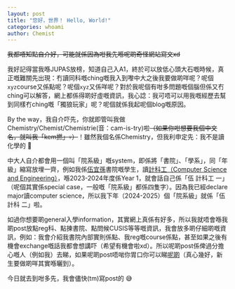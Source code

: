 ```yaml
---
layout: post
title: "您好，世界！ Hello, World!"
categories: whoami
author: Chemist
---
```

~~我都唔知點自介好，可能就係因為咁我先喺呢啲奇怪網站寫文xd~~

我好記得當我喺JUPAS放榜，知道自己入A1，終於可以放低心頭大石嘅時候，真正嘅難關先出現：冇讀同科嘅ching嘅我入到嚟中大之後我要做啲咩呢？呢個`xyz`course又係點呢？呢個`xyz`又係咩呢？對於我呢個有咁多問題嘅個腦但係又冇ching可以解答，網上都係得啲好虛嘅資訊，我心諗：我可唔可以用我嘅經歷去幫到同樣冇ching嘅「獨狼玩家」呢？呢個就係我起呢個blog嘅原因。

By the way，我自介吓先，你就即管叫我做Chemistry/Chemist/Chemistrie(音：cam-is-try)啦~~（如果你咁想要我個中文名，就叫我「kem撚」:skull:）~~！雖然我個名係Chemistry，但我利申定先：我不是讀化學的 :eyes:

中大人自介都會用一個叫「院系級」嘅system，即係將「書院」、「學系」，同「年級」縮寫放埋一齊，例如我係[伍宜孫](https://wys.cuhk.edu.hk/?lang=zh)書院嘅學生，讀[計科工（Computer Science and Engineering）](https://www.jupas.edu.hk/tc/programme/cuhk/JS4412/)，喺2023-2024年度係Year 1，就會話自己係「伍 計科工 一」（呢個其實係special case，一般嘅「院系級」都係四隻字）。因為我已經declare major讀computer science，所以我下年（2024-2025）個「院系級」就係「伍 計科 二」啦。

如過你想要啲general入學information，其實網上真係有好多，所以我就唔會喺我啲post放點reg科、點揀書院、點問候CUSIS等等嘅資訊，我會放多啲仔細啲嘅資訊，例如：我會介紹我書院內部實則係點、我reg嘅course係點，甚至如果之後有機會exchange嘅話我都會想講吓（希望有機會啦xd）。所以呢啲post係俾過分擔心嘅人（例如我）去睇，如果呢啲post唔啱你胃口你可以睇[呢啲](https://cuhkinfo.blogspot.com/2013/08/2017.html)（真心幾好，新生要做啲咩其實喺曬到）。

今日就去到咁多先，我會儘快(tm)寫post的 :sweat_smile:
